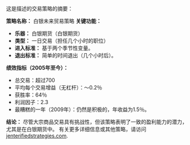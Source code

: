 这是描述的交易策略的摘要：

 **策略名称：** 白银未来贸易策略
 **关键功能：** 
- **乐器：** 白银期货（白银期货）
- **类型：** 一日交易（担任几个小时的职位）
- **进入标准：** 基于两个季节性变量。
- **退出标准：** 简单的时间退出（几个小时后）。

 **绩效指标（2005年至今）：** 
- 总交易：超过700
- 平均每个交易增益（无杠杆）：〜0.2％
- 获胜率：64％
- 利润因子：2.3
- 最糟糕的一年（2009年）：仍然是积极的，年收益为1.5％。

 **结论：** 尽管大宗商品交易具有挑战性，但该策略表明了一致的盈利能力的潜力，尤其是在白银期货中。 有关更多详细信息或其他策略，请访问 [jenterifiedstrategies.com](https://quantifiedstrategies.com).